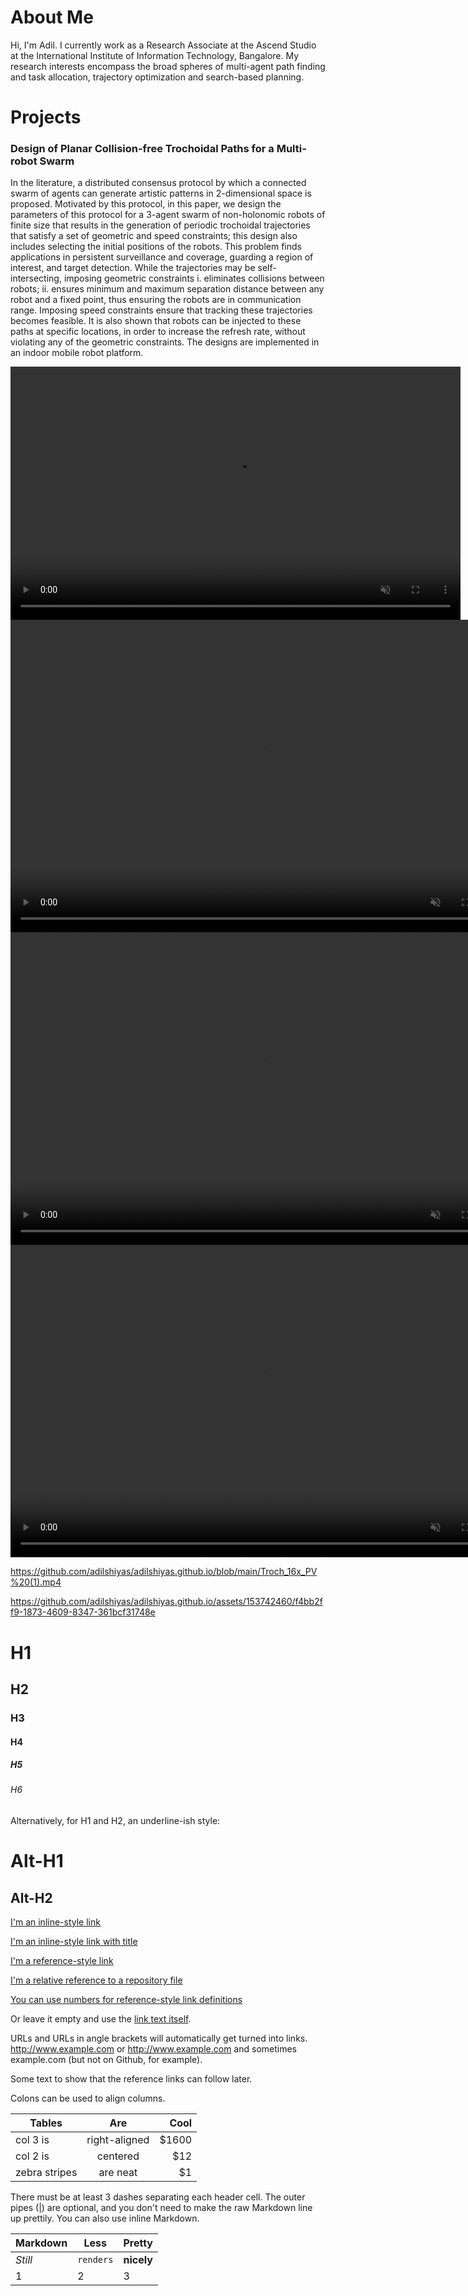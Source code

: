# About Me

Hi, I'm Adil. I currently work as a Research Associate at the Ascend Studio at the International Institute of Information Technology, Bangalore. My research interests encompass the broad spheres of multi-agent path finding and task allocation, trajectory optimization and search-based planning.

# Projects

### Design of Planar Collision-free Trochoidal Paths for a Multi-robot Swarm

In the literature, a distributed consensus protocol by which a connected swarm of agents can generate artistic patterns in 2-dimensional space is proposed. Motivated by this protocol, in this paper, we design the parameters of this protocol for a 3-agent swarm of non-holonomic robots of finite size that results in the generation of periodic trochoidal trajectories that satisfy a set of geometric and speed constraints; this design also includes selecting the initial positions of the robots. This problem finds applications in persistent surveillance and coverage, guarding a region of interest, and target detection. While the trajectories may be self-intersecting, imposing geometric constraints i. eliminates collisions between robots; ii. ensures minimum and maximum separation distance between any robot and a fixed point, thus ensuring the robots are in communication range. Imposing speed constraints ensure that tracking these trajectories becomes feasible. It is also shown that robots can be injected to these paths at specific locations, in order to increase the refresh rate, without violating any of the geometric constraints. The designs are implemented in an indoor mobile robot platform.


<video width="720" height="405" controls autoplay muted loop playsinline>
<source src='https://github.com/media/adilshiyas/adilshiyas.github.io/blob/master/Troch_16x_PV (1).mp4?raw=true' type="video/mp4">
 Your browser does not support the video tag.
</video>

<video controls="" width="800" height="500" muted="" loop="" autoplay="">
<source src="https://github.com/adilshiyas/adilshiyas.github.io/raw/main/Troch_16x_PV (1).mp4" type="video/mp4">
</video>

<video controls="" width="800" height="500" muted="" loop="" autoplay="">
<source src="https://github.com/adilshiyas/adilshiyas.github.io/Troch_16x_PV (1).mp4" type="video/mp4">
</video>

<video controls="" width="800" height="500" muted="" loop="" autoplay="">
<source src="https://github.com/adilshiyas/adilshiyas.github.io/blob/main/Troch_16x_PV%20(1).mp4" type="video/mp4">
</video>

https://github.com/adilshiyas/adilshiyas.github.io/blob/main/Troch_16x_PV%20(1).mp4

https://github.com/adilshiyas/adilshiyas.github.io/assets/153742460/f4bb2ff9-1873-4609-8347-361bcf31748e






# H1
## H2
### H3
#### H4
##### H5
###### H6

Alternatively, for H1 and H2, an underline-ish style:

Alt-H1
======

Alt-H2
------
[I'm an inline-style link](https://www.google.com)

[I'm an inline-style link with title](https://www.google.com "Google's Homepage")

[I'm a reference-style link][Arbitrary case-insensitive reference text]

[I'm a relative reference to a repository file](../blob/master/LICENSE)

[You can use numbers for reference-style link definitions][1]

Or leave it empty and use the [link text itself].

URLs and URLs in angle brackets will automatically get turned into links. 
http://www.example.com or <http://www.example.com> and sometimes 
example.com (but not on Github, for example).

Some text to show that the reference links can follow later.

[arbitrary case-insensitive reference text]: https://www.mozilla.org
[1]: http://slashdot.org
[link text itself]: http://www.reddit.com

Colons can be used to align columns.

| Tables        | Are           | Cool  |
| ------------- |:-------------:| -----:|
| col 3 is      | right-aligned | $1600 |
| col 2 is      | centered      |   $12 |
| zebra stripes | are neat      |    $1 |

There must be at least 3 dashes separating each header cell.
The outer pipes (|) are optional, and you don't need to make the 
raw Markdown line up prettily. You can also use inline Markdown.

Markdown | Less | Pretty
--- | --- | ---
*Still* | `renders` | **nicely**
1 | 2 | 3
